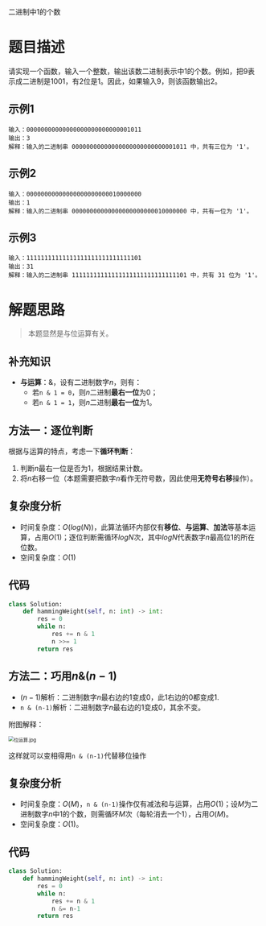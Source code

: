 二进制中1的个数

# 题目描述

请实现一个函数，输入一个整数，输出该数二进制表示中1的个数。例如，把9表示成二进制是1001，有2位是1。因此，如果输入9，则该函数输出2。

## 示例1

```
输入：00000000000000000000000000001011
输出：3
解释：输入的二进制串 00000000000000000000000000001011 中，共有三位为 '1'。
```

## 示例2

```
输入：00000000000000000000000010000000
输出：1
解释：输入的二进制串 00000000000000000000000010000000 中，共有一位为 '1'。
```

## 示例3

```
输入：11111111111111111111111111111101
输出：31
解释：输入的二进制串 11111111111111111111111111111101 中，共有 31 位为 '1'。
```

# 解题思路

> 本题显然是与位运算有关。

## 补充知识

- **与运算**：&，设有二进制数字$n$，则有：
  - 若`n & 1 = 0`，则$n$二进制**最右一位**为0；
  - 若`n & 1 = 1`，则$n$二进制**最右一位**为1。

## 方法一：逐位判断

根据与运算的特点，考虑一下**循环判断**：

1. 判断$n$最右一位是否为1，根据结果计数。
2. 将$n$右移一位（本题需要把数字$n$看作无符号数，因此使用**无符号右移**操作）。

## 复杂度分析

- 时间复杂度：$O(log(N))$，此算法循环内部仅有**移位**、**与运算**、**加法**等基本运算，占用$O(1)$；逐位判断需循环$logN$次，其中$logN$代表数字$n$最高位1的所在位数。
- 空间复杂度：$O(1)$

## 代码

```python
class Solution:
    def hammingWeight(self, n: int) -> int:
        res = 0
        while n:
            res += n & 1
            n >>= 1
        return res
```

## 方法二：巧用$n\&(n-1)$

- $(n-1)$解析：二进制数字$n$最右边的1变成0，此1右边的0都变成1.
- `n & (n-1)`​解析：二进制数字$n$最右边的1变成0，其余不变。

附图解释：

<img src="http://q9qozit0b.bkt.clouddn.com/%E4%BD%8D%E8%BF%90%E7%AE%97.JPG" alt="位运算.jpg" style="zoom:67%;" />

这样就可以变相得用`n & (n-1)`代替移位操作

## 复杂度分析

- 时间复杂度：$O(M)$，`n & (n-1)`操作仅有减法和与运算，占用$O(1)$；设$M$为二进制数字$n$中1的个数，则需循环$M$次（每轮消去一个1），占用$O(M)$。
- 空间复杂度：$O(1)$。

## 代码

```python
class Solution:
    def hammingWeight(self, n: int) -> int:
        res = 0
        while n:
            res += n & 1
            n &= n-1
        return res
```

